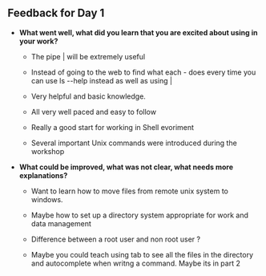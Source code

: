 ## Feedback for Day 1

- **What went well, what did you learn that you are excited about using in your work?**

   - The pipe | will be extremely useful

   - Instead of going to the web to find what each - does every time you can use ls --help instead as well as using |

   - Very helpful and basic knowledge.

   - All very well paced and easy to follow

   - Really a good start for working in Shell evoriment

   - Several important Unix commands were introduced during the workshop 

- **What could be improved, what was not clear, what needs more explanations?**

   - Want to learn how to move files from remote unix system to windows.

   - Maybe how to set up a directory system appropriate for work and data management

   - Difference between a root user and non root user ?

   - Maybe you could teach using tab to see all the files in the directory and autocomplete when writng a command. Maybe its in part 2